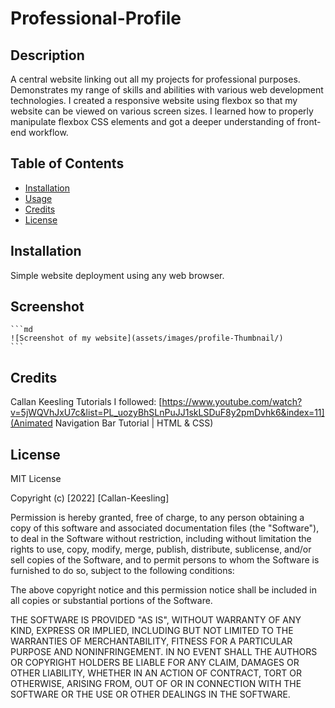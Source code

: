 # Professional-Profile

## Description

A central website linking out all my projects for professional purposes. Demonstrates my range of skills and abilities with various web development technologies. I created a responsive website using flexbox so that my website can be viewed on various screen sizes. I learned how to properly manipulate flexbox CSS elements and got a deeper understanding of front-end workflow.

## Table of Contents

- [Installation](#installation)
- [Usage](#usage)
- [Credits](#credits)
- [License](#license)

## Installation

Simple website deployment using any web browser.

## Screenshot

    ```md
    ![Screenshot of my website](assets/images/profile-Thumbnail/)
    ```

## Credits
Callan Keesling 
Tutorials I followed:
[https://www.youtube.com/watch?v=5jWQVhJxU7c&list=PL_uozyBhSLnPuJJ1skLSDuF8y2pmDvhk6&index=11](Animated Navigation Bar Tutorial | HTML & CSS)

## License

MIT License

Copyright (c) [2022] [Callan-Keesling]

Permission is hereby granted, free of charge, to any person obtaining a copy
of this software and associated documentation files (the "Software"), to deal
in the Software without restriction, including without limitation the rights
to use, copy, modify, merge, publish, distribute, sublicense, and/or sell
copies of the Software, and to permit persons to whom the Software is
furnished to do so, subject to the following conditions:

The above copyright notice and this permission notice shall be included in all
copies or substantial portions of the Software.

THE SOFTWARE IS PROVIDED "AS IS", WITHOUT WARRANTY OF ANY KIND, EXPRESS OR
IMPLIED, INCLUDING BUT NOT LIMITED TO THE WARRANTIES OF MERCHANTABILITY,
FITNESS FOR A PARTICULAR PURPOSE AND NONINFRINGEMENT. IN NO EVENT SHALL THE
AUTHORS OR COPYRIGHT HOLDERS BE LIABLE FOR ANY CLAIM, DAMAGES OR OTHER
LIABILITY, WHETHER IN AN ACTION OF CONTRACT, TORT OR OTHERWISE, ARISING FROM,
OUT OF OR IN CONNECTION WITH THE SOFTWARE OR THE USE OR OTHER DEALINGS IN THE
SOFTWARE.